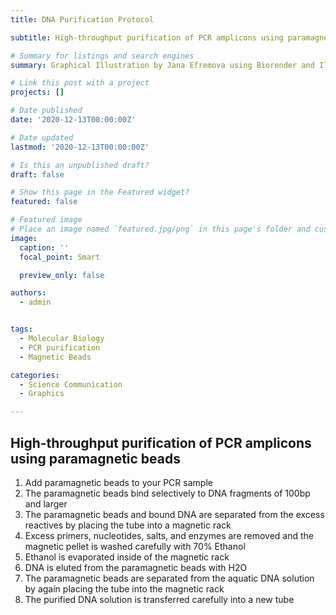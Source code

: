 ```yaml
---
title: DNA Purification Protocol

subtitle: High-throughput purification of PCR amplicons using paramagnetic beads

# Summary for listings and search engines
summary: Graphical Illustration by Jana Efremova using Biorender and Illustrator. This illustration is published as part of a book chapter. 

# Link this post with a project
projects: []

# Date published
date: '2020-12-13T00:00:00Z'

# Date updated
lastmod: '2020-12-13T00:00:00Z'

# Is this an unpublished draft?
draft: false

# Show this page in the Featured widget?
featured: false

# Featured image
# Place an image named `featured.jpg/png` in this page's folder and customize its options here.
image:
  caption: ''
  focal_point: Smart

  preview_only: false

authors:
  - admin


tags:
  - Molecular Biology
  - PCR purification
  - Magnetic Beads

categories:
  - Science Communication
  - Graphics

---
```


## High-throughput purification of PCR amplicons using paramagnetic beads

1) Add paramagnetic beads to your PCR sample
2) The paramagnetic beads bind selectively to DNA fragments of 100bp and larger
3) The paramagnetic beads and bound DNA are separated from the excess reactives by placing the tube into a magnetic rack
4) Excess primers, nucleotides, salts, and enzymes are removed and the magnetic pellet is washed carefully with 70% Ethanol
5) Ethanol is evaporated inside of the magnetic rack
6) DNA is eluted from the paramagnetic beads with H2O
7) The paramagnetic beads are separated from the aquatic DNA solution by again placing the tube into the magnetic rack
8) The purified DNA solution is transferred carefully into a new tube